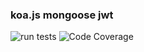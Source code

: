 ### koa.js mongoose jwt

![run tests](https://github.com/pagewang0/koa-jwt-example/actions/workflows/node.js.yml/badge.svg) ![Code Coverage](https://img.shields.io/endpoint?url=https://raw.githubusercontent.com/wiki/pagewang0/koa-jwt-example/coverage-comment-badge.json)
